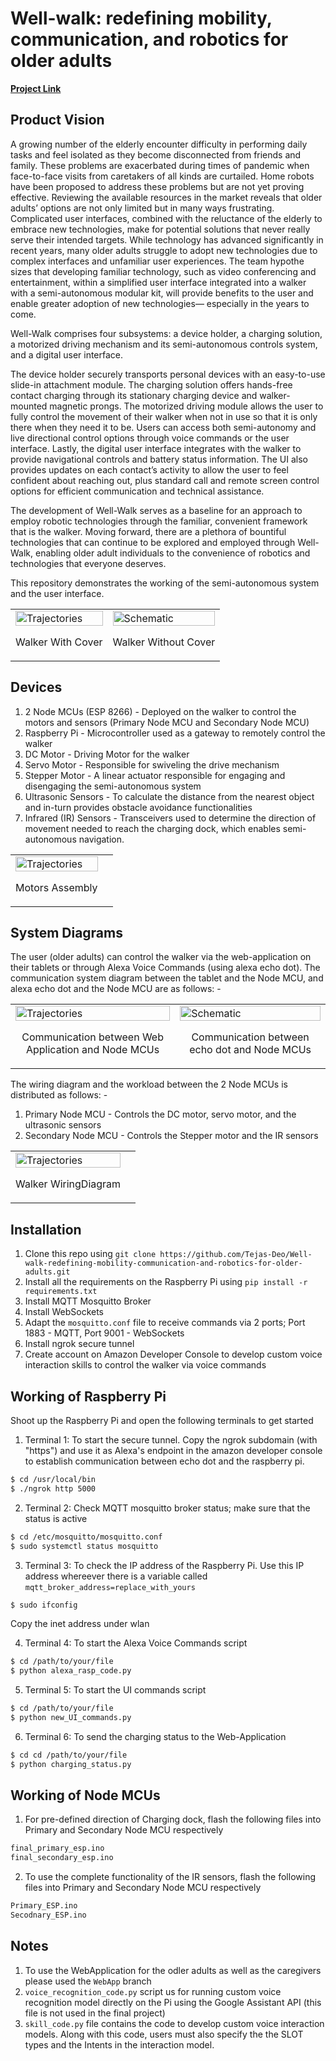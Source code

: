 # Well-walk: redefining mobility, communication, and robotics for older adults

**[Project Link](https://purl.stanford.edu/qt101kq8603)**

## Product Vision
A growing number of the elderly encounter difficulty in performing daily tasks and feel isolated as they become disconnected from friends and family. These problems are exacerbated during times of pandemic when 
face-to-face visits from caretakers of all kinds are curtailed. Home robots have been proposed to address these problems but are not yet proving effective. Reviewing the available resources in the market reveals that older
adults’ options are not only limited but in many ways frustrating. Complicated user interfaces, combined with the reluctance of the elderly to embrace new technologies, make for potential solutions that never really
serve their intended targets. While technology has advanced significantly in recent years, many older adults struggle to adopt new technologies due to complex interfaces and unfamiliar user experiences. The team hypothe
sizes that developing familiar technology, such as video conferencing and entertainment, within a simplified user interface integrated into a walker with a semi-autonomous modular kit, will provide benefits to the user 
and enable greater adoption of new technologies— especially in the years to come.

Well-Walk comprises four subsystems: a device holder, a charging solution, a motorized driving mechanism and its semi-autonomous controls system, and a digital user interface.

The device holder securely transports personal devices with an easy-to-use slide-in attachment module. The charging solution offers hands-free contact charging through its stationary charging device and walker-mounted magnetic prongs. The motorized driving module allows the user to fully control the movement of their walker when not in use so that it is only there when they need it to be. Users can access both semi-autonomy and live directional control options through voice commands or the user interface. Lastly, the digital user interface integrates with the walker to provide navigational controls and battery status information. The UI also provides updates on each contact’s activity to allow the user to feel confident about reaching out, plus standard call and remote screen control options for efficient communication and technical assistance.

The development of Well-Walk serves as a baseline for an approach to employ robotic technologies through the familiar, convenient framework that is the walker. Moving forward, there are a plethora of bountiful technologies that can continue to be explored and employed through Well-Walk, enabling older adult individuals to the convenience of robotics and technologies that everyone deserves.

This repository demonstrates the working of the semi-autonomous system and the user interface.

<table>
  <tr>
    <td>
      <img src="/Readme_images/walker_with_cover.png" alt="Trajectories" width="100%">
      <p align="center">Walker With Cover</p>
    </td>
    <td>
      <img src="/Readme_images/walker_without_cover.png" alt="Schematic" width="100%">
      <p align="center">Walker Without Cover</p>
    </td>
  </tr>
</table>


## Devices
1. 2 Node MCUs (ESP 8266) - Deployed on the walker to control the motors and sensors (Primary Node MCU and Secondary Node MCU)
2. Raspberry Pi - Microcontroller used as a gateway to remotely control the walker
3. DC Motor - Driving Motor for the walker
4. Servo Motor - Responsible for swiveling the drive mechanism
5. Stepper Motor - A linear actuator responsible for engaging and disengaging the semi-autonomous system
6. Ultrasonic Sensors - To calculate the distance from the nearest object and in-turn provides obstacle avoidance functionalities
7. Infrared (IR) Sensors - Transceivers used to determine the direction of movement needed to reach the charging dock, which enables semi-autonomous navigation.


<table>
  <tr>
    <td>
      <img src="/Readme_images/motors_assembly.png" alt="Trajectories" width="100%">
      <p align="center">Motors Assembly</p>
    </td>
    <td>
</table> 


## System Diagrams
The user (older adults) can control the walker via the web-application on their tablets or through Alexa Voice Commands (using alexa echo dot). The communication system diagram between the tablet and the Node MCU, and 
alexa echo dot and the Node MCU are as follows: -

<table>
  <tr>
    <td>
      <img src="/Readme_images/new_webapp_microcontroller_communication_diagram.png" alt="Trajectories" width="100%">
      <p align="center">Communication between Web Application and Node MCUs</p>
    </td>
    <td>
      <img src="/Readme_images/new_voice_microcontroller_communication_diagram.png" alt="Schematic" width="100%">
      <p align="center">Communication between echo dot and Node MCUs</p>
    </td>
  </tr>
</table>


The wiring diagram and the workload between the 2 Node MCUs is distributed as follows: -
1. Primary Node MCU - Controls the DC motor, servo motor, and the ultrasonic sensors
2. Secondary Node MCU - Controls the Stepper motor and the IR sensors

<table>
  <tr>
    <td>
      <img src="/Readme_images/WiringSchematic-1.png" alt="Trajectories" width="100%">
      <p align="center">Walker WiringDiagram</p>
    </td>
    <td>
</table> 


## Installation
1. Clone this repo using `git clone https://github.com/Tejas-Deo/Well-walk-redefining-mobility-communication-and-robotics-for-older-adults.git`
2. Install all the requirements on the Raspberry Pi using `pip install -r requirements.txt`
3. Install MQTT Mosquitto Broker
4. Install WebSockets
5. Adapt the `mosquitto.conf` file to receive commands via 2 ports; Port 1883 - MQTT, Port 9001 - WebSockets
6. Install ngrok secure tunnel
7. Create account on Amazon Developer Console to develop custom voice interaction skills to control the walker via voice commands
  

## Working of Raspberry Pi
Shoot up the Raspberry Pi and open the following terminals to get started

1. Terminal 1: To start the secure tunnel. Copy the ngrok subdomain (with "https") and use it as Alexa's endpoint in the amazon developer console to establish communication between echo dot and the raspberry pi.
```bash
$ cd /usr/local/bin
$ ./ngrok http 5000
```

2. Terminal 2: Check MQTT mosquitto broker status; make sure that the status is active
```bash
$ cd /etc/mosquitto/mosquitto.conf
$ sudo systemctl status mosquitto
```

3. Terminal 3: To check the IP address of the Raspberry Pi. Use this IP address whereever there is a variable called `mqtt_broker_address=replace_with_yours`
```bash
$ sudo ifconfig
```
Copy the inet address under wlan

4. Terminal 4: To start the Alexa Voice Commands script
```bash
$ cd /path/to/your/file
$ python alexa_rasp_code.py
```

5. Terminal 5: To start the UI commands script
```bash
$ cd /path/to/your/file
$ python new_UI_commands.py
```

6. Terminal 6: To send the charging status to the Web-Application
```bash
$ cd cd /path/to/your/file
$ python charging_status.py
```

## Working of Node MCUs
1. For pre-defined direction of Charging dock, flash the following files into Primary and Secondary Node MCU respectively
```bash
final_primary_esp.ino
final_secondary_esp.ino
```

2. To use the complete functionality of the IR sensors, flash the following files into Primary and Secondary Node MCU respectively
```bash
Primary_ESP.ino
Secodnary_ESP.ino
```


## Notes
1. To use the WebApplication for the odler adults as well as the caregivers please used the `WebApp` branch
2. `voice_recognition_code.py` script us for running custom voice recognition model directly on the Pi using the Google Assistant API (this file is not used in the final project)
3. `skill_code.py` file contains the code to develop custom voice interaction models. Along with this code, users must also specify the the SLOT types and the Intents in the interaction model.
